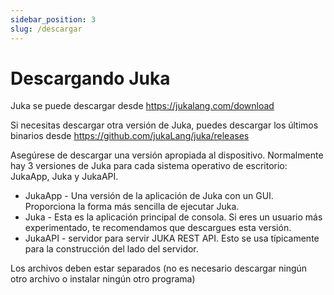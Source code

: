 ```yaml
---
sidebar_position: 3
slug: /descargar
---
```


# Descargando Juka

Juka se puede descargar desde https://jukalang.com/download

Si necesitas descargar otra versión de Juka, puedes descargar los últimos binarios desde https://github.com/jukaLang/juka/releases

Asegúrese de descargar una versión apropiada al dispositivo. Normalmente hay 3 versiones de Juka para cada sistema operativo de escritorio: JukaApp, Juka y JukaAPI.

- JukaApp - Una versión de la aplicación de Juka con un GUI. Proporciona la forma más sencilla de ejecutar Juka.
- Juka - Esta es la aplicación principal de consola. Si eres un usuario más experimentado, te recomendamos que descargues esta versión.
- JukaAPI - servidor para servir JUKA REST API. Esto se usa típicamente para la construcción del lado del servidor.

Los archivos deben estar separados (no es necesario descargar ningún otro archivo o instalar ningún otro programa)
